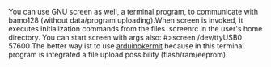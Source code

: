 You can use GNU screen as well, a terminal program, to communicate with bamo128 (without data/program uploading).When screen is invoked, it executes initialization commands from the files .screenrc in the user's home directory.
You can start screen with args also:
#>screen /dev/ttyUSB0 57600
The better way ist to use [arduinokermit](http://code.google.com/p/bamo128/wiki/arduinokermit) because in this terminal program is integrated a file upload possibility (flash/ram/eeprom).